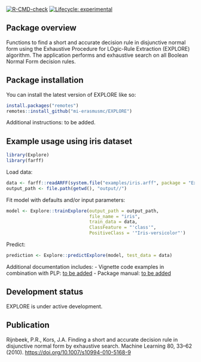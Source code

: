 
<!-- badges: start -->
[![R-CMD-check](https://github.com/mi-erasmusmc/Explore/actions/workflows/R-CMD-check.yaml/badge.svg)](https://github.com/mi-erasmusmc/Explore/actions/workflows/R-CMD-check.yaml)
[![Lifecycle:
experimental](https://img.shields.io/badge/lifecycle-experimental-orange.svg)](https://lifecycle.r-lib.org/articles/stages.html#experimental)
<!-- badges: end -->

## Package overview

Functions to find a short and accurate decision rule in disjunctive
normal form using the Exhaustive Procedure for LOgic-Rule Extraction
(EXPLORE) algorithm. The application performs and exhaustive search on
all Boolean Normal Form decision rules.

## Package installation

You can install the latest version of EXPLORE like so:

``` r
install.packages("remotes")
remotes::install_github("mi-erasmusmc/EXPLORE")
```

Additional instructions: to be added.

## Example usage using iris dataset

``` r
library(Explore)
library(farff)
```

Load data:

``` r
data <- farff::readARFF(system.file("examples/iris.arff", package = "Explore"))
output_path <- file.path(getwd(), "output//")
```

Fit model with defaults and/or input parameters:

``` r
model <- Explore::trainExplore(output_path = output_path, 
                               file_name = "iris", 
                               train_data = data, 
                               ClassFeature = "'class'", 
                               PositiveClass = '"Iris-versicolor"')
```

Predict:

``` r
prediction <- Explore::predictExplore(model, test_data = data)
```

Additional documentation includes: - Vignette code examples in
combination with PLP: [to be
added](~/Documents/Git/Explore/vignettes/EXPLORE_withPLP.Rmd) - Package
manual: [to be added](~/Documents/Git/Explore/vignettes/Explore_1.0.pdf)

## Development status

EXPLORE is under active development.

## Publication

Rijnbeek, P.R., Kors, J.A. Finding a short and accurate decision rule in
disjunctive normal form by exhaustive search. Machine Learning 80, 33–62
(2010). <https://doi.org/10.1007/s10994-010-5168-9>
